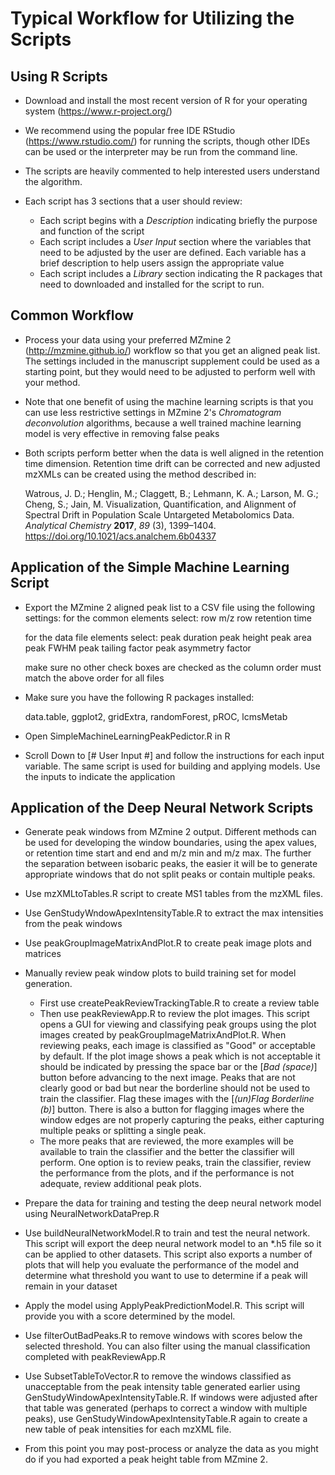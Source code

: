 # Typical Workflow for Utilizing the Scripts

## Using R Scripts

- Download and install the most recent version of R for your operating system (https://www.r-project.org/)

- We recommend using the popular free IDE RStudio (https://www.rstudio.com/) for running the scripts, though other IDEs can be used or the interpreter may be run from the command line.
- The scripts are heavily commented to help interested users understand the algorithm.
- Each script has 3 sections that a user should review:
  - Each script begins with a *Description* indicating briefly the purpose and function of the script
  - Each script includes a *User Input* section where the variables that need to be adjusted by the user are defined. Each variable has a brief description to help users assign the appropriate value
  - Each script includes a *Library* section indicating the R packages that need to downloaded and installed for the script to run. 

## Common Workflow

- Process your data using your preferred MZmine 2  (http://mzmine.github.io/) workflow so that you get an aligned peak list. The settings included in the manuscript supplement could be used as a starting point, but they would need to be adjusted to perform well with your method.

- Note that one benefit of using the machine learning scripts is that you can use less restrictive settings in MZmine 2's *Chromatogram deconvolution* algorithms, because a well trained machine learning model is very effective in removing false peaks

- Both scripts perform better when the data is well aligned in the retention time dimension. Retention time drift can be corrected and new adjusted mzXMLs can be created using the method described in:

  Watrous, J. D.; Henglin, M.; Claggett, B.; Lehmann, K. A.; Larson, M. G.; Cheng, S.; Jain, M.
  Visualization, Quantification, and Alignment of Spectral Drift in Population Scale Untargeted Metabolomics Data. *Analytical Chemistry* **2017**, *89* (3), 1399–1404. https://doi.org/10.1021/acs.analchem.6b04337

## Application of the Simple Machine Learning Script

- Export the MZmine 2 aligned peak list to a CSV file using the following settings:
  for the common elements select:
    row m/z
    row retention time
  
  for the data file elements select:
    peak duration
    peak height
    peak area
    peak FWHM
    peak tailing factor
    peak asymmetry factor

    make sure no other check boxes are checked as the column order must match the above order for all files

- Make sure you have the following R packages installed:

  data.table, ggplot2, gridExtra, randomForest, pROC, lcmsMetab

- Open SimpleMachineLearningPeakPedictor.R in R

- Scroll Down to [# User Input #] and follow the instructions for each input variable. The same script is used for building and applying models. Use the inputs to indicate the application



## Application of the Deep Neural Network Scripts

- Generate peak windows from MZmine 2 output. Different methods can be used for developing the window boundaries, using the apex values, or retention time start and end and m/z min and m/z max. The further the separation between isobaric peaks, the easier it will be to generate appropriate windows that do not split peaks or contain multiple peaks.
- Use mzXMLtoTables.R script to create MS1 tables from the mzXML files.
- Use GenStudyWndowApexIntensityTable.R to extract the max intensities from the peak windows
- Use peakGroupImageMatrixAndPlot.R to create peak image plots and matrices
- Manually review peak window plots to build training set for model generation.
  - First use createPeakReviewTrackingTable.R to create a review table
  - Then use peakReviewApp.R to review the plot images. This script opens a GUI for viewing and classifying peak groups using the plot images created by peakGroupImageMatrixAndPlot.R. When reviewing peaks, each image is classified as "Good" or acceptable by default. If the plot image shows a peak which is not acceptable it should be indicated by pressing the space bar or the [*Bad (space)*] button before advancing to the next image. Peaks that are not clearly good or bad but near the borderline should not be used to train the classifier. Flag these images with the [*(un)Flag Borderline (b)*] button.  There is also a button for flagging images where the window edges are not properly capturing the peaks, either capturing multiple peaks or splitting a single peak.
  - The more peaks that are reviewed, the more examples will be available to train the classifier and the better the classifier will perform. One option is to review peaks, train the classifier, review the performance from the plots, and if the performance is not adequate, review additional peak plots. 
- Prepare the data for training and testing the deep neural network model using NeuralNetworkDataPrep.R
- Use buildNeuralNetworkModel.R to train and test the neural network. This script will export the deep neural network model to an *.h5 file so it can be applied to other datasets. This script also exports a number of plots that will help you evaluate the performance of the model and determine what threshold you want to use to determine if a peak will remain in your dataset
- Apply the model using ApplyPeakPredictionModel.R. This script will provide you with a score determined by the model.
- Use filterOutBadPeaks.R to remove windows with scores below the selected threshold. You can also filter using the manual classification completed with peakReviewApp.R
- Use SubsetTableToVector.R to remove the windows classified as unacceptable from the peak intensity table generated earlier using GenStudyWindowApexIntensityTable.R. If windows were adjusted after that table was generated (perhaps to correct a window with multiple peaks), use GenStudyWindowApexIntensityTable.R again to create a new table of peak intensities for each mzXML file.

- From this point you may post-process or analyze the data as you might do if you had exported a peak height table from MZmine 2.